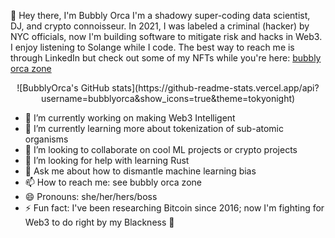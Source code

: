 :wave: Hey there, I'm Bubbly Orca
I'm a shadowy super-coding data scientist, DJ, and crypto connoisseur. In 2021, I was labeled a criminal (hacker) by NYC officials, now I'm building software to mitigate risk and hacks in Web3. I enjoy listening to Solange while I code. The best way to reach me is through LinkedIn but check out some of my NFTs while you're here: [bubbly orca zone](https://linktr.ee/bubblyorca) 

<p align="center">
![BubblyOrca's GitHub stats](https://github-readme-stats.vercel.app/api?username=bubblyorca&show_icons=true&theme=tokyonight)
</p>

- 🔭 I’m currently working on making Web3 Intelligent
- 🌱 I’m currently learning more about tokenization of sub-atomic organisms
- 👯 I’m looking to collaborate on cool ML projects or crypto projects
- 🤔 I’m looking for help with learning Rust
- 💬 Ask me about how to dismantle machine learning bias 
- 📫 How to reach me: see bubbly orca zone
- 😄 Pronouns: she/her/hers/boss
- ⚡ Fun fact: I've been researching Bitcoin since 2016; now I'm fighting for Web3 to do right by my Blackness 🖤
